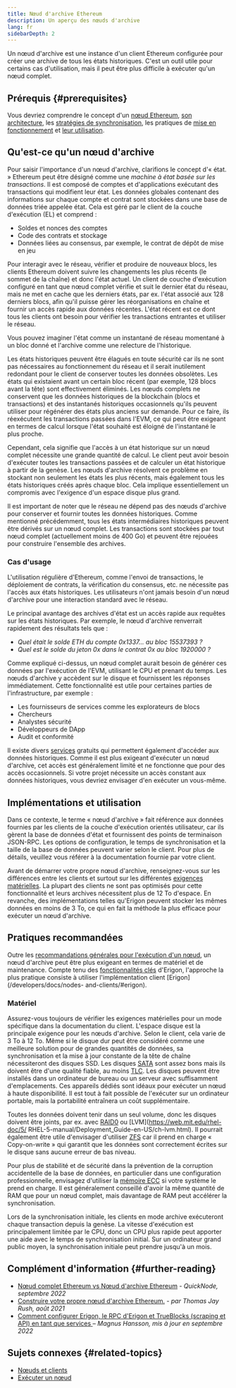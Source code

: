 ```yaml
---
title: Nœud d'archive Ethereum
description: Un aperçu des nœuds d'archive
lang: fr
sidebarDepth: 2
---
```


Un nœud d'archive est une instance d'un client Ethereum configurée pour créer une archive de tous les états historiques. C'est un outil utile pour certains cas d'utilisation, mais il peut être plus difficile à exécuter qu'un nœud complet.

## Prérequis {#prerequisites}

Vous devriez comprendre le concept d'un [nœud Ethereum](/developers/docs/nodes-and-clients/), [son architecture](/developers/docs/nodes-and-clients/node-architecture/), les [stratégies de synchronisation](/developers/docs/nodes-and-clients/#sync-modes), les pratiques de [mise en fonctionnement](/developers/docs/nodes-and-clients/run-a-node/) et [leur utilisation](/developers/docs/apis/json-rpc/).

## Qu'est-ce qu'un nœud d'archive

Pour saisir l'importance d'un nœud d'archive, clarifions le concept d'« état. » Ethereum peut être désigné comme une _machine à état basée sur les transactions_. Il est composé de comptes et d'applications exécutant des transactions qui modifient leur état. Les données globales contenant des informations sur chaque compte et contrat sont stockées dans une base de données triée appelée état. Cela est géré par le client de la couche d'exécution (EL) et comprend :

- Soldes et nonces des comptes
- Code des contrats et stockage
- Données liées au consensus, par exemple, le contrat de dépôt de mise en jeu

Pour interagir avec le réseau, vérifier et produire de nouveaux blocs, les clients Ethereum doivent suivre les changements les plus récents (le sommet de la chaîne) et donc l'état actuel. Un client de couche d'exécution configuré en tant que nœud complet vérifie et suit le dernier état du réseau, mais ne met en cache que les derniers états, par ex. l'état associé aux 128 derniers blocs, afin qu'il puisse gérer les réorganisations en chaîne et fournir un accès rapide aux données récentes. L'état récent est ce dont tous les clients ont besoin pour vérifier les transactions entrantes et utiliser le réseau.

Vous pouvez imaginer l'état comme un instantané de réseau momentané à un bloc donné et l'archive comme une relecture de l'historique.

Les états historiques peuvent être élagués en toute sécurité car ils ne sont pas nécessaires au fonctionnement du réseau et il serait inutilement redondant pour le client de conserver toutes les données obsolètes. Les états qui existaient avant un certain bloc récent (par exemple, 128 blocs avant la tête) sont effectivement éliminés. Les nœuds complets ne conservent que les données historiques de la blockchain (blocs et transactions) et des instantanés historiques occasionnels qu'ils peuvent utiliser pour régénérer des états plus anciens sur demande. Pour ce faire, ils réexécutent les transactions passées dans l'EVM, ce qui peut être exigeant en termes de calcul lorsque l'état souhaité est éloigné de l'instantané le plus proche.

Cependant, cela signifie que l'accès à un état historique sur un nœud complet nécessite une grande quantité de calcul. Le client peut avoir besoin d'exécuter toutes les transactions passées et de calculer un état historique à partir de la genèse. Les nœuds d'archive résolvent ce problème en stockant non seulement les états les plus récents, mais également tous les états historiques créés après chaque bloc. Cela implique essentiellement un compromis avec l'exigence d'un espace disque plus grand.

Il est important de noter que le réseau ne dépend pas des nœuds d'archive pour conserver et fournir toutes les données historiques. Comme mentionné précédemment, tous les états intermédiaires historiques peuvent être dérivés sur un nœud complet. Les transactions sont stockées par tout nœud complet (actuellement moins de 400 Go) et peuvent être rejouées pour construire l'ensemble des archives.

### Cas d'usage

L'utilisation régulière d'Ethereum, comme l'envoi de transactions, le déploiement de contrats, la vérification du consensus, etc. ne nécessite pas l'accès aux états historiques. Les utilisateurs n'ont jamais besoin d'un nœud d'archive pour une interaction standard avec le réseau.

Le principal avantage des archives d'état est un accès rapide aux requêtes sur les états historiques. Par exemple, le nœud d'archive renverrait rapidement des résultats tels que :

- _Quel était le solde ETH du compte 0x1337... au bloc 15537393 ?_
- _Quel est le solde du jeton 0x dans le contrat 0x au bloc 1920000 ?_

Comme expliqué ci-dessus, un nœud complet aurait besoin de générer ces données par l'exécution de l'EVM, utilisant le CPU et prenant du temps. Les nœuds d'archive y accèdent sur le disque et fournissent les réponses immédiatement. Cette fonctionnalité est utile pour certaines parties de l'infrastructure, par exemple :

- Les fournisseurs de services comme les explorateurs de blocs
- Chercheurs
- Analystes sécurité
- Développeurs de DApp
- Audit et conformité

Il existe divers [services](/developers/docs/nodes-and-clients/nodes-as-a-service/) gratuits qui permettent également d'accéder aux données historiques. Comme il est plus exigeant d'exécuter un nœud d'archive, cet accès est généralement limité et ne fonctionne que pour des accès occasionnels. Si votre projet nécessite un accès constant aux données historiques, vous devriez envisager d'en exécuter un vous-même.

## Implémentations et utilisation

Dans ce contexte, le terme « nœud d'archive » fait référence aux données fournies par les clients de la couche d'exécution orientés utilisateur, car ils gèrent la base de données d'état et fournissent des points de terminaison JSON-RPC. Les options de configuration, le temps de synchronisation et la taille de la base de données peuvent varier selon le client. Pour plus de détails, veuillez vous référer à la documentation fournie par votre client.

Avant de démarrer votre propre nœud d'archive, renseignez-vous sur les différences entre les clients et surtout sur les différentes [exigences matérielles](/developers/docs/nodes-and-clients/run-a-node/#requirements). La plupart des clients ne sont pas optimisés pour cette fonctionnalité et leurs archives nécessitent plus de 12 To d'espace. En revanche, des implémentations telles qu'Erigon peuvent stocker les mêmes données en moins de 3 To, ce qui en fait la méthode la plus efficace pour exécuter un nœud d'archive.

## Pratiques recommandées

Outre les [recommandations générales pour l'exécution d'un nœud](/developers/docs/nodes-and-clients/run-a-node/), un nœud d'archive peut être plus exigeant en termes de matériel et de maintenance. Compte tenu des [fonctionnalités clés](https://github.com/ledgerwatch/erigon#key-features) d'Erigon, l'approche la plus pratique consiste à utiliser l'implémentation client [Erigon](/developers/docs/nodes- and-clients/#erigon).

### Matériel

Assurez-vous toujours de vérifier les exigences matérielles pour un mode spécifique dans la documentation du client. L'espace disque est la principale exigence pour les nœuds d'archive. Selon le client, cela varie de 3 To à 12 To. Même si le disque dur peut être considéré comme une meilleure solution pour de grandes quantités de données, sa synchronisation et la mise à jour constante de la tête de chaîne nécessiteront des disques SSD. Les disques [SATA](https://www.cleverfiles.com/help/sata-hard-drive.html) sont assez bons mais ils doivent être d'une qualité fiable, au moins [TLC](https://blog.synology.com/tlc-vs-qlc-ssds-what-are-the-differences). Les disques peuvent être installés dans un ordinateur de bureau ou un serveur avec suffisamment d'emplacements. Ces appareils dédiés sont idéaux pour exécuter un nœud à haute disponibilité. Il est tout à fait possible de l'exécuter sur un ordinateur portable, mais la portabilité entraînera un coût supplémentaire.

Toutes les données doivent tenir dans un seul volume, donc les disques doivent être joints, par ex. avec [RAID0](https://en.wikipedia.org/wiki/Standard_RAID_levels#RAID_0) ou [LVM](https://web.mit.edu/rhel-doc/5/ RHEL-5-manual/Deployment_Guide-en-US/ch-lvm.html). Il pourrait également être utile d'envisager d'utiliser [ZFS](https://en.wikipedia.org/wiki/ZFS) car il prend en charge « Copy-on-write » qui garantit que les données sont correctement écrites sur le disque sans aucune erreur de bas niveau.

Pour plus de stabilité et de sécurité dans la prévention de la corruption accidentelle de la base de données, en particulier dans une configuration professionnelle, envisagez d'utiliser la [mémoire ECC](https://en.wikipedia.org/wiki/ECC_memory) si votre système le prend en charge. Il est généralement conseillé d'avoir la même quantité de RAM que pour un nœud complet, mais davantage de RAM peut accélérer la synchronisation.

Lors de la synchronisation initiale, les clients en mode archive exécuteront chaque transaction depuis la genèse. La vitesse d'exécution est principalement limitée par le CPU, donc un CPU plus rapide peut apporter une aide avec le temps de synchronisation initial. Sur un ordinateur grand public moyen, la synchronisation initiale peut prendre jusqu'à un mois.

## Complément d'information {#further-reading}

- [Nœud complet Ethereum vs Nœud d'archive Ethereum](https://www.quicknode.com/guides/infrastructure/ethereum-full-node-vs-archive-node) - _QuickNode, septembre 2022_
- [Construire votre propre nœud d'archive Ethereum.](https://tjayrush.medium.com/building-your-own-ethereum-archive-node-72c014affc09) - _par Thomas Jay Rush, août 2021_
- [Comment configurer Erigon, le RPC d'Erigon et TrueBlocks (scraping et API) en tant que services ](https://magnushansson.xyz/blog_posts/crypto_defi/2022-01-10-Erigon-Trueblocks) _– Magnus Hansson, mis à jour en septembre 2022_

## Sujets connexes {#related-topics}

- [ Nœuds et clients](/developers/docs/nodes-and-clients/)
- [Exécuter un nœud](/developers/docs/nodes-and-clients/run-a-node/)

